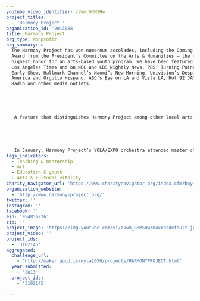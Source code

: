 ```yaml
---
youtube_video_identifier: zVwm_GRMSHw
project_titles:
  - 'Harmony Project '
organization_id: '2013088'
title: Harmony Project
org_type: Nonprofit
org_summary: >-
  The Harmony Project has won numerous accolades, including the Coming Up Taller
  Award from the President’s Committee on the Arts & Humanities — the nation’s
  highest honor for an arts-based youth program. We have been featured in the
  Los Angeles Times and on NBC and CBS Nightly News, PBS’ Turning Point, CBS
  Early Show, Hallmark Channel’s Naomi’s New Morning, Univision’s Despierta
  America and Orgullo Hispano, ABC’s Eye on LA and Vista LA, Hot 92 JAMZ, KXN
  Radio and other media outlets.
   
   
   
   
   
   A feature that distinguishes Harmony Project among other local arts education programs is that we commit to children throughout their entire childhood, regardless of their changing schools and circumstances. With a strong focus on peer mentorship, family support, and college incentives, Harmony Project changes the course of disadvantaged children’s lives. While dropout rates exceed 50% in the communities we serve, 95% of Harmony Project’s high school seniors have graduated in four years and virtually all have gone on to college or trade school. In addition, Harmony Project provides college incentives and scholarship opportunities to help facilitate the difficult transition to college. In May, we learned that one of our former students, Brettany Tucker, became a Fulbright Scholar for the 2012-13 school year! Moreover, four current students were accepted and now attend the Los Angeles County High School for the Arts, one of the premier public arts high schools in the US!
   
   
   
   
   
   In January, Harmony Project’s YOLA/EXPO orchestra attended master classes with SÃ­mÃ³n BolÃ­var Youth Orchestra of Venezuela, and also performed together at Cathedral of Our Lady of the Angels in Downtown LA. In attendance was El Sistema founder JosÃ© Antonio Abreu — El Sistema is the hugely successful Venezuelan music program that Harmony Project is in part modeled after. In addition, the YOLA/EXPO orchestra has recently had the opportunity to perform with renowned conductor Sir Simon Rattle, Gustavo Dudamel, Stevie Wonder, and on the Tonight Show with Rickey Minor.
tags_indicators:
  - Teaching & mentorship
  - Art
  - Education & youth
  - Arts & cultural vitality
charity_navigator_url: 'https://www.charitynavigator.org/index.cfm?bay=search.profile&ein=954856236'
organization_website:
  - 'http://www.harmony-project.org/'
twitter: ''
instagram: ''
facebook: ''
ein: '954856236'
zip: ''
project_image: 'https://img.youtube.com/vi/zVwm_GRMSHw/maxresdefault.jpg'
project_video: ''
project_ids:
  - '3102145'
aggregated:
  challenge_url:
    - 'http://maker.good.is/myla2050/projects/HARMONYPROJECT.html'
  year_submitted:
    - '2013'
  project_ids:
    - '3102145'

---
```

